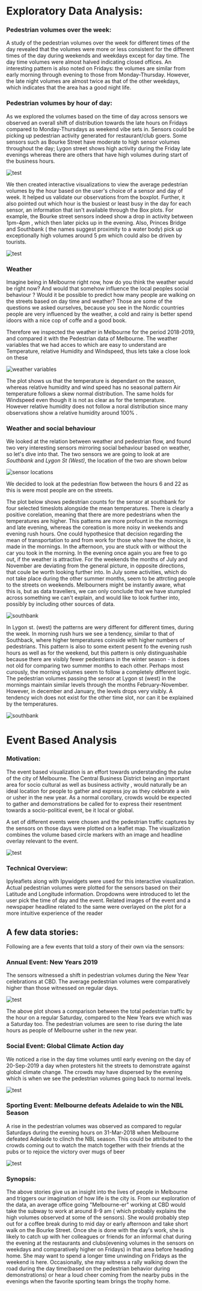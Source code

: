 # Exploratory Data Analysis:



### Pedestrian volumes over the week:

A study of the pedestrian volumes over the week for different times of the day revealed that the volumes were more or less consistent for the different times of the day during weekends and weekdays except for day time. The day time volumes were almost halved indicating closed offices. An interesting pattern is also noted on Fridays: the volumes are similar from early morning through evening to those from Monday-Thursday. However, the late night volumes are almost twice as that of the other weekdays, which indicates that the area has a good night life. 

### Pedestrian volumes by hour of day:

As we explored the volumes based on the time of day across sensors we observed an overall shift of distribution towards the late hours on Fridays compared to Monday-Thursdays as weekend vibe sets in. Sensors could be picking up pedestrian activity generated for restaurant/club goers. Some sensors such as Bourke Street have moderate to high sensor volumes throughout the day; Lygon street shows high activity during the Friday late evenings whereas there are others that have high volumes during start of the business hours.


![test](https://github.com/schibsen/SocialDataProjHandIn/blob/0c26b6bbdf5e3f83c06788e5137ac4757d8fcf8e/Figures_static/boxplot_gif.gif)

We then created interactive visualizations to view the average pedestrian volumes by the hour based on the user's choice of a sensor and day of week. It helped us validate our observations from the boxplot. Further, it also pointed out which hour is the busiest or least busy in the day for each sensor, an information that isn't available through the Box plots. For example, the Bourke street sensors indeed show a drop in activity between 1pm-4pm , which then later picks up in the evening. Also, Princes Bridge and Southbank ( the names suggest proximity to a water body) pick up exceptionally high volumes around 5 pm which could also be driven by tourists.  

![test](https://github.com/schibsen/SocialDataProjHandIn/blob/0c26b6bbdf5e3f83c06788e5137ac4757d8fcf8e/Figures_static/bokeh_sensor_dayofweek_gif.gif)


### Weather
Imagine being in Melbourne right now, how do you think the weather would be right now? And would that somehow influence the local peoples social behaviour ? Would it be possible to predict how many people are walking on the streets based on day time and weather?  Those are some of the questions we asked ourselves, because you see in the Nordic countries people are very influenced by the weather, a cold and rainy is better spend idoors with a nice cop of coffe and a good book.   

Therefore we inspected the weather in Melbourne for the period 2018-2019, and compared it with the Pedestrian data of Melbourne. 
The weather variables that we had acces to which are easy to understand are Temperature, relative Humidity and Windspeed, thus lets take a close look on these 

![weather variables](Figures_static/weather_plot.png)

The plot shows us that the temperature is dependant on the season, whereas relative humidity and wind speed has no seasonal pattern 
Air temperature follows a skew normal distribution. The same holds for Windspeed even though it is not as clear as for the temperature.   
However relative humidity does not follow a noral distribution since many observations show a relative humidity around 100% . 


### Weather and social behaviour

We looked at the relation between weather and pedestrian flow, and found two very interesting sensors mirroring social behaviour based on weather, so let's dive into that. The two sensors we are going to look at are *Southbank* and *Lygon St (West)*, the location of the two are shown below

![sensor locations](Figures_static/2focus_sensors.png)

We decided to look at the pedestrian flow between the hours 6 and 22 as this is were most people are on the streets. 





The plot below shows pedestrian counts for the sensor at southbank for four selected timeslots alongside the mean temperatures. There is clearly a positive corelation, meaning that there are more pedestrians when the temperatures are higher. This patterns are more profount in the mornings and late evening, whereas the coreation is more noisy in weekends and evening rush hours. One could hypothesice that decision regarding the mean of transportation to and from work for those who have the choice, is made in the mornings. In the afternoon, you are stuck with or without the car you took in the morning. In the evening once again you are free to go out, if the weather is attractive. For the weekends the months of July and November are deviating from the general picture, in opposite directions, that coule be worth looking further into. In July some activities, which do not take place during the other summer months, seem to be attrcting people to the streets on weekends. Melbourners might be instantly aware, what this is, but as data travellers, we can only conclude that we have stumpled across something we can't explain, and would like to look further into, possibly by including other sources of data. 




![southbank](Figures_static/southbank_weather.png)


In Lygon st. (west) the patterns are wery different for different times, during the week. In morning rush hurs we see a tendency, similar to that of Southback, where higher temperatures coinside with higher numbers of pedestrians. This pattern is also to some extent pesent fo the evening rush hours as well as for the weekend, but this pattern is only distinguashable because there are visibly fewer pedestrians in the winter season - is does not old for comparing two summer months to each other. Perhaps most curously, the morning volumes seem to follow a completely different logic. The pedestrian volumes passing the sensor at Lygon st (west) in the mornings  maintain similar levels through the months February-November. However, in december and January, the levels drops very visibly. A tendency wich does not exist for the other time slot, nor can it be explained by the temperatures. 




![southbank](Figures_static/lygon_weather.png)



# Event Based Analysis

### Motivation:

The event based visualization is an effort towards understanding the pulse of the city of Melbourne. The Central Business District being an important area for socio cultural as well as business activity , would naturally be an ideal location for people to gather and express joy as they celebrate a win or usher in the new year. As a normal corollary, crowds would be expected to gather and demonstrations be called for to express their resentment towards a socio-political event, be it local or global.

A set of different events were chosen and the pedestrian traffic captures by the sensors on those days were plotted on a leaflet map. The visualization combines the volume based circle markers with an image and headline overlay relevant to the event.

![test](https://github.com/schibsen/SocialDataProjHandIn/blob/a2c434ad3c2ecc41c65f45460ab1c14950e1ad2b/Figures_static/NY19_gif.giff)

### Technical Overview:

Ipyleaflets along with Ipywidgets were used for this interactive visualization. Actual pedestrian volumes were plotted for the sensors based on their Latitude and Longitude information. Dropdowns were introduced to let the user pick the time of day and the event. Related images of the event and a newspaper headline related to the same were overlayed on the plot for a more intuitive experience of the reader

## A few data stories:

Following are a few events that told a story of their own via the sensors:

### Annual Event: New Years 2019

The sensors witnessed a shift in pedestrian volumes during the New Year celebrations at CBD. The average pedestrian volumes were comparatively higher than those witnessed on regular days.

![test](Figures_static/events_NYE.png)

The above plot shows a comparison between the total pedestrian traffic by the hour on a regular Saturday, compared to the New Years eve which was a Saturday too. The pedestrian volumes are seen to rise during the late hours as people of Melbourne usher in the new year.

### Social Event: Global Climate Action day

We noticed a rise in the day time volumes until early evening on the day of 20-Sep-2019 a day when protesters hit the streets to demonstrate against global climate change. The crowds may have dispersed by the evening which is when we see the pedestrian volumes going back to normal levels.

![test](Figures_static/events_GCC.png)

### Sporting Event: Melbourne defeats Adelaide to win the NBL Season

A rise in the pedestrian volumes was observed as compared to regular Saturdays during the evening hours on 31-Mar-2018 when Melbourne defeated Adelaide to clinch the NBL season. This could be attributed to the crowds coming out to watch the match together with their friends at the pubs or to rejoice the victory over mugs of beer

![test](Figures_static/events_NBL.png)

### Synopsis:

The above stories give us an insight into the lives of people in Melbourne and triggers our imagination of how life is the city is. From our exploration of the data, an average office going "Melbourne-er" working at CBD would take the subway to work at around 8-9 am ( which probably explains the high volumes observed at some of the sensors). She would probably step out for a coffee break during to mid day or early afternoon and take short walk on the Bourke Street. Once she is done with the day's work, she is likely to catch up with her colleagues or friends for an informal chat during the evening at the restaurants and clubs(evening volumes in the sensors on weekdays and comparatively higher on Fridays) in that area before heading home. She may want to spend a longer time unwinding on Fridays as the weekend is here. Occasionally, she may witness a rally walking down the road during the day time(based on the pedestrian behavior during demonstrations) or hear a loud cheer coming from the nearby pubs in the evenings when the favorite sporting team brings the trophy home. 



